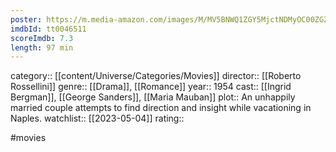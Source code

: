 ```yaml
---
poster: https://m.media-amazon.com/images/M/MV5BNWQ1ZGY5MjctNDMyOC00ZGZmLTk0NzUtY2I4ZjJlOWVhODNiL2ltYWdlL2ltYWdlXkEyXkFqcGdeQXVyMjgyNjk3MzE@._V1_SX300.jpg
imdbId: tt0046511
scoreImdb: 7.3
length: 97 min
---
```


category:: [[content/Universe/Categories/Movies]]
director:: [[Roberto Rossellini]]
genre:: [[Drama]], [[Romance]]
year:: 1954
cast:: [[Ingrid Bergman]], [[George Sanders]], [[Maria Mauban]]
plot:: An unhappily married couple attempts to find direction and insight while vacationing in Naples.
watchlist:: [[2023-05-04]]
rating::

#movies 


